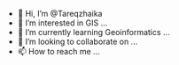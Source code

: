 - 👋 Hi, I’m @Tareqzhaika
- 👀 I’m interested in GIS ...
- 🌱 I’m currently learning Geoinformatics ...
- 💞️ I’m looking to collaborate on ...
- 📫 How to reach me ...

<!---
Tareqzhaika/Tareqzhaika is a ✨ special ✨ repository because its `README.md` (this file) appears on your GitHub profile.
You can click the Preview link to take a look at your changes.
--->
